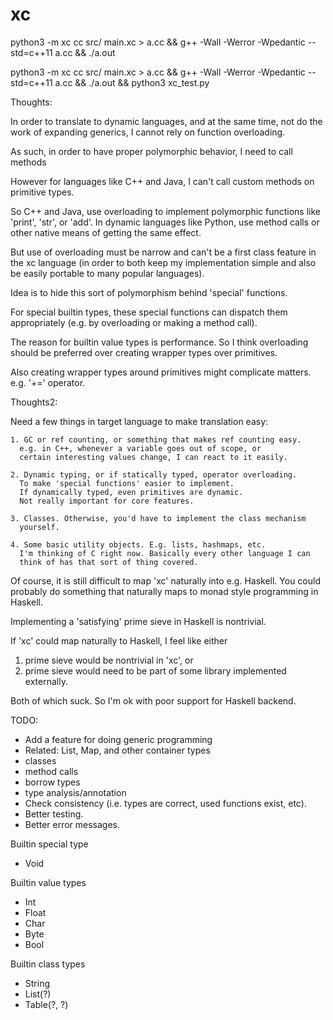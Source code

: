 # xc

python3 -m xc cc src/ main.xc > a.cc && g++ -Wall -Werror -Wpedantic --std=c++11 a.cc && ./a.out

python3 -m xc cc src/ main.xc > a.cc && g++ -Wall -Werror -Wpedantic --std=c++11 a.cc && ./a.out && python3 xc_test.py

Thoughts:

  In order to translate to dynamic languages, and at the same time, not do the
  work of expanding generics, I cannot rely on function overloading.

  As such, in order to have proper polymorphic behavior, I need to call methods

  However for languages like C++ and Java, I can't call custom methods on
  primitive types.

  So C++ and Java, use overloading to implement polymorphic functions like
  'print', 'str', or 'add'. In dynamic languages like Python, use method calls
  or other native means of getting the same effect.

  But use of overloading must be narrow and can't be a first class feature
  in the xc language (in order to both keep my implementation simple and also
  be easily portable to many popular languages).

  Idea is to hide this sort of polymorphism behind 'special' functions.

  For special builtin types, these special functions can dispatch them
  appropriately (e.g. by overloading or making a method call).

  The reason for builtin value types is performance. So I think overloading
  should be preferred over creating wrapper types over primitives.

  Also creating wrapper types around primitives might complicate matters.
  e.g. '+=' operator.

Thoughts2:

  Need a few things in target language to make translation easy:

    1. GC or ref counting, or something that makes ref counting easy.
      e.g. in C++, whenever a variable goes out of scope, or
      certain interesting values change, I can react to it easily.

    2. Dynamic typing, or if statically typed, operator overloading.
      To make 'special functions' easier to implement.
      If dynamically typed, even primitives are dynamic.
      Not really important for core features.

    3. Classes. Otherwise, you'd have to implement the class mechanism
      yourself.

    4. Some basic utility objects. E.g. lists, hashmaps, etc.
      I'm thinking of C right now. Basically every other language I can
      think of has that sort of thing covered.

Of course, it is still difficult to map 'xc' naturally into e.g. Haskell.
You could probably do something that naturally maps to monad
style programming in Haskell.

Implementing a 'satisfying' prime sieve in Haskell is nontrivial.

If 'xc' could map naturally to Haskell, I feel like either
  1. prime sieve would be nontrivial in 'xc', or
  2. prime sieve would need to be part of some library implemented externally.

Both of which suck. So I'm ok with poor support for Haskell backend.

TODO:
  * Add a feature for doing generic programming
  * Related: List, Map, and other container types
  * classes
  * method calls
  * borrow types
  * type analysis/annotation
  * Check consistency (i.e. types are correct, used functions exist, etc).
  * Better testing.
  * Better error messages.

Builtin special type
  * Void

Builtin value types
  * Int
  * Float
  * Char
  * Byte
  * Bool

Builtin class types
  * String
  * List(?)
  * Table(?, ?)

